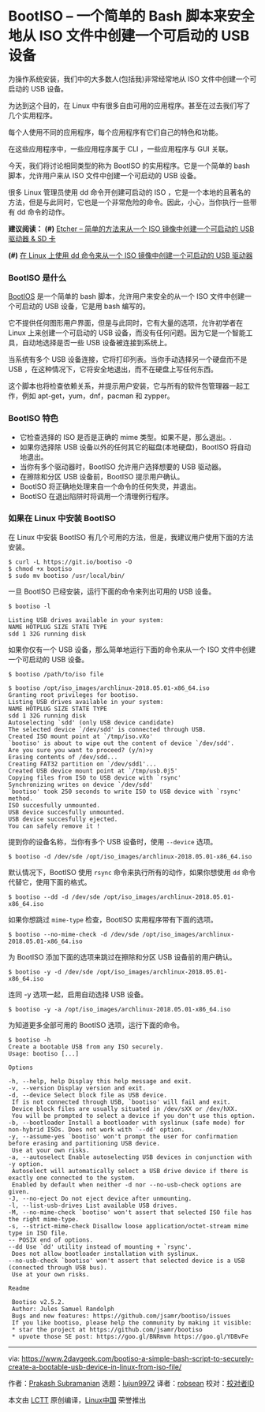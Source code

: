 BootISO – 一个简单的 Bash 脚本来安全地从 ISO 文件中创建一个可启动的 USB 设备
======
为操作系统安装，我们中的大多数人(包括我)非常经常地从 ISO 文件中创建一个可启动的 USB 设备。

为达到这个目的，在 Linux 中有很多自由可用的应用程序。甚至在过去我们写了几个实用程序。

每个人使用不同的应用程序，每个应用程序有它们自己的特色和功能。

在这些应用程序中，一些应用程序属于 CLI ，一些应用程序与 GUI 关联。

今天，我们将讨论相同类型的称为 BootISO 的实用程序。它是一个简单的 bash 脚本，允许用户来从 ISO 文件中创建一个可启动的 USB 设备。

很多 Linux 管理员使用 dd 命令开创建可启动的 ISO ，它是一个本地的且著名的方法，但是与此同时，它也是一个非常危险的命令。因此，小心，当你执行一些带有 dd 命令的动作。

**建议阅读：**
**(#)** [Etcher – 简单的方法来从一个 ISO 镜像中创建一个可启动的 USB 驱动器 & SD 卡][1]

**(#)** [在 Linux 上使用 dd 命令来从一个 ISO 镜像中创建一个可启动的 USB 驱动器][2]

### BootISO 是什么

[BootIOS][3] 是一个简单的 bash 脚本，允许用户来安全的从一个 ISO 文件中创建一个可启动的 USB 设备，它是用 bash 编写的。

它不提供任何图形用户界面，但是与此同时，它有大量的选项，允许初学者在 Linux 上来创建一个可启动的 USB 设备，而没有任何问题。因为它是一个智能工具，自动地选择是否一些 USB 设备被连接到系统上。

当系统有多个 USB 设备连接，它将打印列表。当你手动选择另一个硬盘而不是 USB ，在这种情况下，它将安全地退出，而不在硬盘上写任何东西。

这个脚本也将检查依赖关系，并提示用户安装，它与所有的软件包管理器一起工作，例如 apt-get，yum，dnf，pacman 和 zypper。

### BootISO 特色

  * 它检查选择的 ISO 是否是正确的 mime 类型。如果不是，那么退出。.
  * 如果你选择除 USB 设备以外的任何其它的磁盘(本地硬盘)，BootISO 将自动地退出。
  * 当你有多个驱动器时，BootISO 允许用户选择想要的 USB 驱动器。
  * 在擦除和分区 USB 设备前，BootISO 提示用户确认。
  * BootISO 将正确地处理来自一个命令的任何失灵，并退出。
  * BootISO 在退出陷阱时将调用一个清理例行程序。



### 如果在 Linux 中安装 BootISO

在 Linux 中安装 BootISO 有几个可用的方法，但是，我建议用户使用下面的方法安装。
```
$ curl -L https://git.io/bootiso -O
$ chmod +x bootiso
$ sudo mv bootiso /usr/local/bin/

```

一旦 BootISO 已经安装，运行下面的命令来列出可用的 USB 设备。
```
$ bootiso -l

Listing USB drives available in your system:
NAME HOTPLUG SIZE STATE TYPE
sdd 1 32G running disk

```

如果你仅有一个 USB 设备，那么简单地运行下面的命令来从一个 ISO 文件中创建一个可启动的 USB 设备。
```
$ bootiso /path/to/iso file

$ bootiso /opt/iso_images/archlinux-2018.05.01-x86_64.iso
Granting root privileges for bootiso.
Listing USB drives available in your system:
NAME HOTPLUG SIZE STATE TYPE
sdd 1 32G running disk
Autoselecting `sdd' (only USB device candidate)
The selected device `/dev/sdd' is connected through USB.
Created ISO mount point at `/tmp/iso.vXo'
`bootiso' is about to wipe out the content of device `/dev/sdd'.
Are you sure you want to proceed? (y/n)>y
Erasing contents of /dev/sdd...
Creating FAT32 partition on `/dev/sdd1'...
Created USB device mount point at `/tmp/usb.0j5'
Copying files from ISO to USB device with `rsync'
Synchronizing writes on device `/dev/sdd'
`bootiso' took 250 seconds to write ISO to USB device with `rsync' method.
ISO succesfully unmounted.
USB device succesfully unmounted.
USB device succesfully ejected.
You can safely remove it !

```

提到你的设备名称，当你有多个 USB 设备时，使用 `--device` 选项。
```
$ bootiso -d /dev/sde /opt/iso_images/archlinux-2018.05.01-x86_64.iso

```

默认情况下，BootISO 使用 `rsync` 命令来执行所有的动作，如果你想使用 `dd` 命令代替它，使用下面的格式。
```
$ bootiso --dd -d /dev/sde /opt/iso_images/archlinux-2018.05.01-x86_64.iso

```

如果你想跳过 `mime-type` 检查，BootISO 实用程序带有下面的选项。
```
$ bootiso --no-mime-check -d /dev/sde /opt/iso_images/archlinux-2018.05.01-x86_64.iso

```

为 BootISO 添加下面的选项来跳过在擦除和分区 USB 设备前的用户确认。
```
$ bootiso -y -d /dev/sde /opt/iso_images/archlinux-2018.05.01-x86_64.iso

```

连同 -y 选项一起，启用自动选择 USB 设备。
```
$ bootiso -y -a /opt/iso_images/archlinux-2018.05.01-x86_64.iso

```

为知道更多全部可用的 BootISO 选项，运行下面的命令。
```
$ bootiso -h
Create a bootable USB from any ISO securely.
Usage: bootiso [...]

Options

-h, --help, help Display this help message and exit.
-v, --version Display version and exit.
-d, --device Select block file as USB device.
 If is not connected through USB, `bootiso' will fail and exit.
 Device block files are usually situated in /dev/sXX or /dev/hXX.
 You will be prompted to select a device if you don't use this option.
-b, --bootloader Install a bootloader with syslinux (safe mode) for non-hybrid ISOs. Does not work with `--dd' option.
-y, --assume-yes `bootiso' won't prompt the user for confirmation before erasing and partitioning USB device.
 Use at your own risks.
-a, --autoselect Enable autoselecting USB devices in conjunction with -y option.
 Autoselect will automatically select a USB drive device if there is exactly one connected to the system.
 Enabled by default when neither -d nor --no-usb-check options are given.
-J, --no-eject Do not eject device after unmounting.
-l, --list-usb-drives List available USB drives.
-M, --no-mime-check `bootiso' won't assert that selected ISO file has the right mime-type.
-s, --strict-mime-check Disallow loose application/octet-stream mime type in ISO file.
-- POSIX end of options.
--dd Use `dd' utility instead of mounting + `rsync'.
 Does not allow bootloader installation with syslinux.
--no-usb-check `bootiso' won't assert that selected device is a USB (connected through USB bus).
 Use at your own risks.

Readme

 Bootiso v2.5.2.
 Author: Jules Samuel Randolph
 Bugs and new features: https://github.com/jsamr/bootiso/issues
 If you like bootiso, please help the community by making it visible:
 * star the project at https://github.com/jsamr/bootiso
 * upvote those SE post: https://goo.gl/BNRmvm https://goo.gl/YDBvFe

```

--------------------------------------------------------------------------------

via: https://www.2daygeek.com/bootiso-a-simple-bash-script-to-securely-create-a-bootable-usb-device-in-linux-from-iso-file/

作者：[Prakash Subramanian][a]
选题：[lujun9972](https://github.com/lujun9972)
译者：[robsean](https://github.com/robsean)
校对：[校对者ID](https://github.com/校对者ID)

本文由 [LCTT](https://github.com/LCTT/TranslateProject) 原创编译，[Linux中国](https://linux.cn/) 荣誉推出

[a]:https://www.2daygeek.com/author/prakash/
[1]:https://www.2daygeek.com/etcher-easy-way-to-create-a-bootable-usb-drive-sd-card-from-an-iso-image-on-linux/
[2]:https://www.2daygeek.com/create-a-bootable-usb-drive-from-an-iso-image-using-dd-command-on-linux/
[3]:https://github.com/jsamr/bootiso
